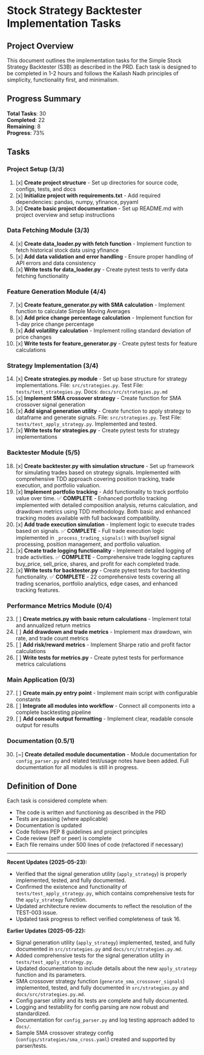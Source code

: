 # Stock Strategy Backtester Implementation Tasks

## Project Overview
This document outlines the implementation tasks for the Simple Stock Strategy Backtester (S3B) as described in the PRD. Each task is designed to be completed in 1-2 hours and follows the Kailash Nadh principles of simplicity, functionality first, and minimalism.

## Progress Summary
**Total Tasks**: 30  
**Completed**: 22  
**Remaining**: 8  
**Progress**: 73%

## Tasks

### Project Setup (3/3)
1. [x] **Create project structure** - Set up directories for source code, configs, tests, and docs
2. [x] **Initialize project with requirements.txt** - Add required dependencies: pandas, numpy, yfinance, pyyaml
3. [x] **Create basic project documentation** - Set up README.md with project overview and setup instructions

### Data Fetching Module (3/3)
4. [x] **Create data_loader.py with fetch function** - Implement function to fetch historical stock data using yfinance
5. [x] **Add data validation and error handling** - Ensure proper handling of API errors and data consistency
6. [x] **Write tests for data_loader.py** - Create pytest tests to verify data fetching functionality

### Feature Generation Module (4/4)
7. [x] **Create feature_generator.py with SMA calculation** - Implement function to calculate Simple Moving Averages
8. [x] **Add price change percentage calculation** - Implement function for 1-day price change percentage
9. [x] **Add volatility calculation** - Implement rolling standard deviation of price changes
10. [x] **Write tests for feature_generator.py** - Create pytest tests for feature calculations


### Strategy Implementation (3/4)
14. [x] **Create strategies.py module** - Set up base structure for strategy implementations. File: `src/strategies.py`. Test File: `tests/test_strategies.py`. Docs: `docs/src/strategies.py.md`
15. [x] **Implement SMA crossover strategy** - Create function for SMA crossover signal generation
16. [x] **Add signal generation utility** - Create function to apply strategy to dataframe and generate signals. File: `src/strategies.py`. Test File: `tests/test_apply_strategy.py`. Implemented and tested.
17. [x] **Write tests for strategies.py** - Create pytest tests for strategy implementations

### Backtester Module (5/5)
18. [x] **Create backtester.py with simulation structure** - Set up framework for simulating trades based on strategy signals. Implemented with comprehensive TDD approach covering position tracking, trade execution, and portfolio valuation.
19. [x] **Implement portfolio tracking** - Add functionality to track portfolio value over time. ✅ **COMPLETE** - Enhanced portfolio tracking implemented with detailed composition analysis, returns calculation, and drawdown metrics using TDD methodology. Both basic and enhanced tracking modes available with full backward compatibility.
20. [x] **Add trade execution simulation** - Implement logic to execute trades based on signals. ✅ **COMPLETE** - Full trade execution logic implemented in `_process_trading_signals()` with buy/sell signal processing, position management, and portfolio valuation.
21. [x] **Create trade logging functionality** - Implement detailed logging of trade activities. ✅ **COMPLETE** - Comprehensive trade logging captures buy_price, sell_price, shares, and profit for each completed trade.
22. [x] **Write tests for backtester.py** - Create pytest tests for backtesting functionality. ✅ **COMPLETE** - 22 comprehensive tests covering all trading scenarios, portfolio analytics, edge cases, and enhanced tracking features.

### Performance Metrics Module (0/4)
23. [ ] **Create metrics.py with basic return calculations** - Implement total and annualized return metrics
24. [ ] **Add drawdown and trade metrics** - Implement max drawdown, win rate, and trade count metrics
25. [ ] **Add risk/reward metrics** - Implement Sharpe ratio and profit factor calculations
26. [ ] **Write tests for metrics.py** - Create pytest tests for performance metrics calculations

### Main Application (0/3)
27. [ ] **Create main.py entry point** - Implement main script with configurable constants
28. [ ] **Integrate all modules into workflow** - Connect all components into a complete backtesting pipeline
29. [ ] **Add console output formatting** - Implement clear, readable console output for results

### Documentation (0.5/1)
30. [~] **Create detailed module documentation** - Module documentation for `config_parser.py` and related test/usage notes have been added. Full documentation for all modules is still in progress.

## Definition of Done

Each task is considered complete when:
- The code is written and functioning as described in the PRD
- Tests are passing (where applicable)
- Documentation is updated
- Code follows PEP 8 guidelines and project principles
- Code review (self or peer) is complete
- Each file remains under 500 lines of code (refactored if necessary)

---

**Recent Updates (2025-05-23):**
- Verified that the signal generation utility (`apply_strategy`) is properly implemented, tested, and fully documented.
- Confirmed the existence and functionality of `tests/test_apply_strategy.py`, which contains comprehensive tests for the `apply_strategy` function.
- Updated architecture review documents to reflect the resolution of the TEST-003 issue.
- Updated task progress to reflect verified completeness of task 16.

**Earlier Updates (2025-05-22):**
- Signal generation utility (`apply_strategy`) implemented, tested, and fully documented in `src/strategies.py` and `docs/src/strategies.py.md`.
- Added comprehensive tests for the signal generation utility in `tests/test_apply_strategy.py`.
- Updated documentation to include details about the new `apply_strategy` function and its parameters.
- SMA crossover strategy function (`generate_sma_crossover_signals`) implemented, tested, and fully documented in `src/strategies.py` and `docs/src/strategies.py.md`.
- Config parser utility and its tests are complete and fully documented.
- Logging and testability for config parsing are now robust and standardized.
- Documentation for `config_parser.py` and log testing approach added to `docs/`.
- Sample SMA crossover strategy config (`configs/strategies/sma_cross.yaml`) created and supported by parser/tests.